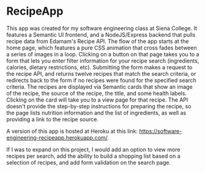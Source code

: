 # RecipeApp

This app was created for my software engineering class at Siena College. It features a Semantic UI frontend, and a NodeJS/Express backend that pulls recipe data from Edamam's Recipe API. The flow of the app starts at the home page, which features a pure CSS animation that cross fades between a series of images in a loop. Clicking on a button on that page takes you to a form that lets you enter filter information for your recipe search (ingredients, calories, dietary restrictions, etc). Submitting the form makes a request to the recipe API, and returns twelve recipes that match the search criteria, or redirects back to the form if no recipes were found for the specified search criteria. The recipes are displayed via Semantic cards that show an image of the recipe, the source of the recipe, the title, and some health labels. Clicking on the card will take you to a view page for that recipe. The API doesn't provide the step-by-step instructions for preparing the recipe, so the page lists nutrition information and the list of ingredients, as well as providing a link to the recipe source. 

A version of this app is hosted at Heroku at this link: https://software-engineering-recipeapp.herokuapp.com/.

If I was to expand on this project, I would add an option to view more recipes per search, add the ability to build a shopping list based on a selection of recipes, and add form validation on the search page.
